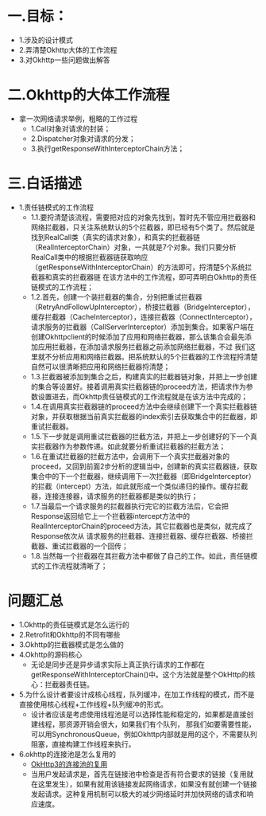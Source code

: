 # 一.目标：
+ 1.涉及的设计模式
+ 2.弄清楚Okhttp大体的工作流程
+ 3.对Okhttp一些问题做出解答

# 二.Okhttp的大体工作流程
+ 拿一次网络请求举例，粗略的工作过程
  + 1.Call对象对请求的封装；
  + 2.Dispatcher对象对请求的分发；
  + 3.执行getResponseWithInterceptorChain方法；

# 三.白话描述
+ 1.责任链模式的工作流程
  + 1.1.要捋清楚该流程，需要把对应的对象先找到，暂时先不管应用拦截器和网络拦截器，只关注系统默认的5个拦截器，即已经有5个类了。然后就是找到RealCall类（真实的请求对象），和真实的拦截器链
（RealInterceptorChain）对象，一共就是7个对象。我们只要分析RealCall类中的根据拦截器链获取响应（getResponseWithInterceptorChain）的方法即可，捋清楚5个系统拦截器和真实的拦截器链
在该方法中的工作流程，即可弄明白Okhttp的责任链模式的工作流程；
  + 1.2.首先，创建一个装拦截器的集合，分别把重试拦截器（RetryAndFollowUpInterceptor），桥接拦截器（BridgeInterceptor），缓存拦截器（CacheInterceptor），连接拦截器（ConnectInterceptor），
请求服务的拦截器（CallServerInterceptor）添加到集合。如果客户端在创建Okhttpclient的时候添加了应用和网络拦截器，那么该集合会最先添加应用拦截器，在添加请求服务拦截器之前添加网络拦截器，不过
我们这里就不分析应用和网络拦截器。把系统默认的5个拦截器的工作流程捋清楚自然可以很清晰把应用和网络拦截器捋清楚；
  + 1.3.拦截器被添加到集合之后，构建真实的拦截器链对象，并把上一步创建的集合等设置好。接着调用真实拦截器链的proceed方法，把请求作为参数设置进去，而Okhttp责任链模式的工作流程就是在该方法中完成的；
  + 1.4.在调用真实拦截器链的proceed方法中会继续创建下一个真实拦截器链对象，并获取根据当前真实拦截器的index索引去获取集合中的拦截器，即重试拦截器。
  + 1.5.下一步就是调用重试拦截器的拦截方法，并把上一步创建好的下一个真实拦截器作为参数传递。如此就要分析重试拦截器的拦截方法；
  + 1.6.在重试拦截器的拦截方法中，会调用下一个真实拦截器对象的proceed，又回到前面2步分析的逻辑当中，创建新的真实拦截器链，获取集合中的下一个拦截器，继续调用下一次拦截器（即BridgeInterceptor）
  的拦截（intercept）方法，如此就形成一个类似递归的操作。缓存拦截器，连接连接器，请求服务的拦截器都是类似的执行；
  + 1.7.当最后一个请求服务的拦截器执行完它的拦截方法后，它会把Response返回给它上一个拦截器intercept方法中的RealInterceptorChain的proceed方法，其它拦截器也是类似，就完成了Response依次从
  请求服务的拦截器、连接拦截器、缓存拦截器、桥接拦截器、重试拦截器的一个回传；
  + 1.8.当然每一个拦截器在其拦截方法中都做了自己的工作。如此，责任链模式的工作流程就清晰了；

# 问题汇总
+ 1.Okhttp的责任链模式是怎么运行的
+ 2.Retrofit和Okhttp的不同有哪些
+ 3.Okhttp的拦截器模式是怎么做的
+ 4.Okhttp的源码核心
  + 无论是同步还是异步请求实际上真正执行请求的工作都在getResponseWithInterceptorChain()中。这个方法就是整个OkHttp的核心：拦截器责任链。
+ 5.为什么设计者要设计成核心线程，队列缓冲，在加工作线程的模式，而不是直接使用核心线程+工作线程+队列缓冲的形式。
  + 设计者应该是考虑使用线程池是可以选择性能和稳定的，如果都是直接创建线程，那资源开销会很大，如果我们有个队列，
那我们如要需要性能，可以用SynchronousQueue，例如Okhttp内部就是用的这个，不需要队列阻塞，直接构建工作线程来执行。
+ 6.okhttp的连接池是怎么复用的
  + [OkHttp3的连接池的复用](https://www.cnblogs.com/tony-yang-flutter/p/12383267.html)
  + 当用户发起请求是，首先在链接池中检查是否有符合要求的链接（复用就在这里发生），如果有就用该链接发起网络请求，如果没有就创建一个链接发起请求。这种复用机制可以极大的减少网络延时并加快网络的请求和响应速度。
